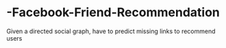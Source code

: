 # -Facebook-Friend-Recommendation
Given a directed social graph, have to predict missing links to recommend users 

